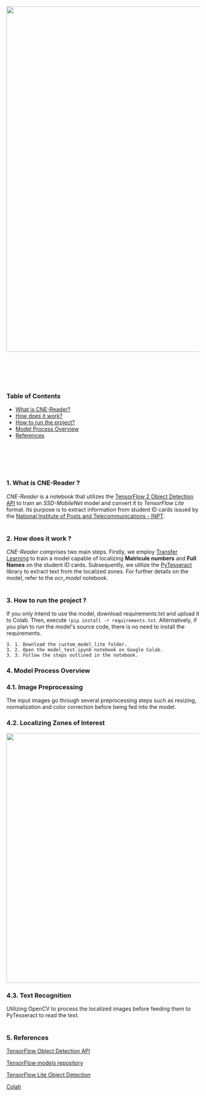 <img src="https://github.com/BALK-03/OCR/assets/145299162/5d580b38-8561-4e59-a8bc-b5c453a8aadf" width="900">

<br><br><br><br>
### Table of Contents


- [What is CNE-Reader?](#what-is-cne-reader)
- [How does it work?](#how-does-it-work)
- [How to run the project?](#how-to-run-the-project)
- [Model Process Overview](#model-process-overview)
- [References](#references)

<br><br><br><br>







### 1. What is CNE-Reader ?

*CNE-Reader* is a notebook that utilizes the [TensorFlow 2 Object Detection API](https://github.com/tensorflow/models/tree/master/research/object_detection) to train an *SSD-MobileNet* model and convert it to *TensorFlow Lite* format. Its purpose is to extract information from student ID cards issued by the [National Institute of Posts and Telecommunications - INPT](https://www.inpt.ac.ma/).
<br><br>
### 2. How does it work ?
*CNE-Reader* comprises two main steps. Firstly, we employ [Transfer Learning](https://www.ibm.com/topics/transfer-learning) to train a model capable of localizing **Matricule numbers** and **Full Names** on the student ID cards. Subsequently, we utilize the [PyTesseract](https://pypi.org/project/pytesseract/) library to extract text from the localized zones. For further details on the model, refer to the *ocr_model* notebook.
<br><br>
### 3. How to run the project ?
If you only intend to use the model, download requirements.txt and upload it to Colab. Then, execute `!pip install -r requirements.txt`. Alternatively, if you plan to run the model's source code, there is no need to install the requirements.

    3. 1. Download the custom_model_lite folder.
    3. 2. Open the model_test.ipynb notebook on Google Colab.
    3. 3. Follow the steps outlined in the notebook.


### 4. Model Process Overview  

### 4.1. Image Preprocessing  
  The input images go through several preprocessing steps such as resizing, normalization and color correction before being fed into the model.  
 
### 4.2. Localizing Zones of Interest

<img src="https://github.com/BALK-03/OCR/assets/145299162/8dbbe0b9-8db3-4c68-87b0-c72ff1f06bf6" width="650">


### 4.3. Text Recognition
  Utilizing OpenCV to process the localized images before feeding them to PyTesseract to read the text.
<br><br>
### 5. References
	
[TensorFlow Object Detection API](https://github.com/tensorflow/models/tree/master/research/object_detection)
	
[TensorFlow models repository](https://github.com/tensorflow/models)
	
[TensorFlow Lite Object Detection](https://github.com/EdjeElectronics/TensorFlow-Lite-Object-Detection-on-Android-and-Raspberry-Pi)
	
[Colah](chat.openai.com)









